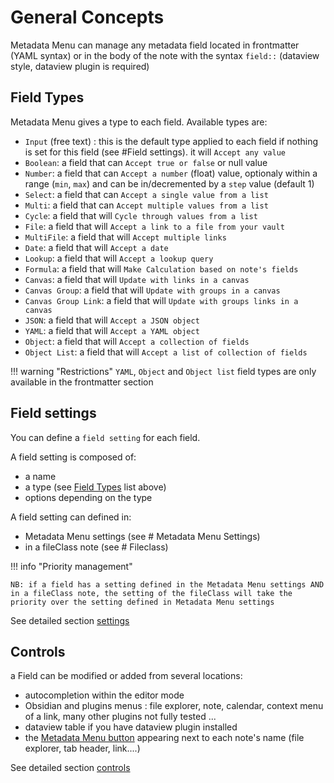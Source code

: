 # General Concepts

Metadata Menu can manage any metadata field located in frontmatter (YAML syntax) or in the body of the note with the syntax `field::` (dataview style, dataview plugin is required)

## Field Types
Metadata Menu gives a type to each field.
Available types are:

- `Input` (free text) : this is the default type applied to each field if nothing is set for this field (see #Field settings). it will `Accept any value`
- `Boolean`: a field that can `Accept true or false` or null value
- `Number`: a field that can `Accept a number` (float) value, optionaly within a range (`min`, `max`) and can be in/decremented by a `step` value (default 1) 
- `Select`: a field that can `Accept a single value from a list`
- `Multi`: a field that can `Accept multiple values from a list`
- `Cycle`: a field that will `Cycle through values from a list`
- `File`: a field that will `Accept a link to a file from your vault`
- `MultiFile`: a field that will `Accept multiple links`
- `Date`: a field that will `Accept a date`
- `Lookup`: a field that will `Accept a lookup query`
- `Formula`: a field that will `Make Calculation based on note's fields`
- `Canvas`: a field that will `Update with links in a canvas`
- `Canvas Group`: a field that will `Update with groups in a canvas`
- `Canvas Group Link`: a field that will `Update with groups links in a canvas`
- `JSON`: a field that will `Accept a JSON object`
- `YAML`: a field that will `Accept a YAML object`
- `Object`: a field that will `Accept a collection of fields`
- `Object List`: a field that will `Accept a list of collection of fields`

!!! warning "Restrictions"
    `YAML`, `Object` and `Object list` field types are only available in the frontmatter section


## Field settings

You can define a `field setting` for each field.

A field setting is composed of:

- a name
- a type (see [Field Types](#field-types) list above)
- options depending on the type

A field setting can defined in:

- Metadata Menu settings (see # Metadata Menu Settings)
- in a fileClass note (see # Fileclass)

!!! info "Priority management"

    NB: if a field has a setting defined in the Metadata Menu settings AND in a fileClass note, the setting of the fileClass will take the priority over the setting defined in Metadata Menu settings

See detailed section [settings](settings.md)

## Controls
a Field can be modified or added from several locations:

- autocompletion within the editor mode
- Obsidian and plugins menus : file explorer, note, calendar, context menu of a link, many other plugins not fully tested ...
- dataview table if you have dataview plugin installed
- the [Metadata Menu button](#metadata-menu-button--metadata-menu-modal) appearing next to each note's name (file explorer, tab header, link....)

See detailed section [controls](controls.md)